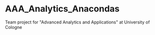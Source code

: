 # AAA_Analytics_Anacondas
Team project for "Advanced Analytics and Applications" at University of Cologne 

